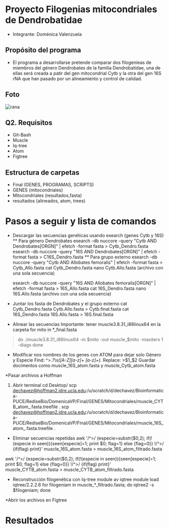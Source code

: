 # Proyecto Filogenias mitocondriales de Dendrobatidae
* Integrante: Doménica Valenzuela

## Propósito del programa
* El programa a desarrollarse pretende comparar dos filogenieas de miembros del género Dendrobates de la familia Dendrobatidae, una de ellas será creada a patir del gen mitocondrial Cytb y la otra del gen 16S rNA que han pasado por un alineamiento y control de calidad.
  
## Foto
![rana](https://upload.wikimedia.org/wikipedia/commons/9/9e/Dendrobates.tinctorius.7037.jpg)

## Q2. Requisitos
* Git-Bash
* Muscle
* Iq-tree
* Atom
* Figtree

## Estructura de carpetas
* Final (GENES, PROGRAMAS, SCRIPTS)
* GENES (mitocondriales)
* Mitocondriales (resultados,fasta)
* resultados (alineados, atom, trees)
  

# Pasos a seguir y lista de comandos
* Descargar las secuencias genéticas usando esearch (genes Cytb y 16S)
** Para género Dendrobates
  esearch -db nuccore -query "Cytb AND Dendrobates[ORGN]" | efetch -format fasta > Cytb_Dendro.fasta
  esearch -db nuccore -query "16S AND Dendrobates[ORGN]" | efetch -format fasta > C16S_Dendro.fasta
** Para grupo externo
  esearch -db nuccore -query "Cytb AND Allobates femoralis" | efetch -format fasta > Cytb_Allo.fasta
  cat Cytb_Dendro.fasta
  nano Cytb.Allo.fasta (archivo con una sola secuencia)
  
  esearch -db nuccore -query "16S AND Allobates femoralis[ORGN]" | efetch -format fasta > 16S_Allo.fasta
  cat 16S_Dendro.fasta
  nano 16S.Allo.fasta (archivo con una sola secuencia)
  
* Juntar los fasta de Dendrobates y el grupo externo
  cat Cytb_Dendro.fasta Cytb.Allo.fasta > Cytb.final.fasta
  cat 16S_Dendro.fasta 16S.Allo.fasta > 16S.final.fasta
  
* Alinear las secuencias
  Importante: tener muscle3.8.31_i86linux64 en la carpeta
 for mito in *_final.fasta
> do ./muscle3.8.31_i86linux64 -in $mito -out muscle_$mito -maxiters 1 -diags
> done
  
* Modificar nos nombres de los genes con ATOM para dejar solo Género y Especie
  Find: ^>.*?\s([A-Z][a-z]+ [a-z]+).*
  Replace: >$1_$2
  Guardar docimentos como muscle_16S_atom.fasta y muscle_Cytb_atom.fasta

*Pasar archivos a Hoffman
1. Abrir terminal
cd Desktop/
scp dechavez@hoffman2.idre.ucla.edu:/u/scratch/d/dechavez/Bioinformatica-PUCE/RediseBio/DomenicaVP/Final/GENES/Mitocondriales/muscle_CYTB_atom_.fasta.treefile .
scp dechavez@hoffman2.idre.ucla.edu:/u/scratch/d/dechavez/Bioinformatica-PUCE/RediseBio/DomenicaVP/Final/GENES/Mitocondriales/muscle_16S_atom_.fasta.treefile .

* Eliminar secuencias repetidas
awk '/^>/ {especie=substr($0,2); if(!(especie in seen)){seen[especie]=1; print $0; flag=1} else {flag=0}} !/^>/ {if(flag) print}' muscle_16S_atom.fasta > muscle_16S_atom_filtrado.fasta

awk '/^>/ {especie=substr($0,2); if(!(especie in seen)){seen[especie]=1; print $0; flag=1} else {flag=0}} !/^>/ {if(flag) print}' muscle_CYTB_atom.fasta > muscle_CYTB_atom_filtrado.fasta

* Reconstrucción filogenética con Iq-tree
  module av iqtree
  module load iqtree/2.2.2.6
  for filogeniam in muscle_*_filtrado.fasta; do iqtree2 -s $filogeniam; done
  
*Abrir los archivos en Figtree

# Resultados


